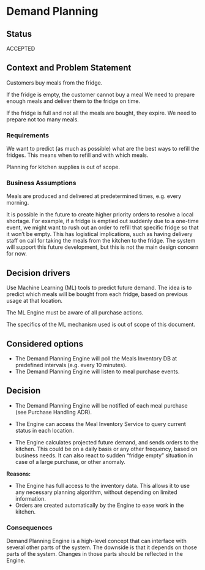 # Demand Planning

## Status

ACCEPTED

## Context and Problem Statement

Customers buy meals from the fridge.

If the fridge is empty, the customer cannot buy a meal
We need to prepare enough meals and deliver them to the fridge on time.

If the fridge is full and not all the meals are bought, they expire.
We need to prepare not too many meals.

### Requirements

We want to predict (as much as possible) what are the best ways to refill the fridges.
This means when to refill and with which meals.

Planning for kitchen supplies is out of scope.

### Business Assumptions

Meals are produced and delivered at predetermined times, e.g. every morning.

It is possible in the future to create higher priority orders to resolve a local shortage.
For example, if a fridge is emptied out suddenly due to a one-time event, we might want to
rush out an order to refill that specific fridge so that it won’t be empty.
This has logistical implications, such as having delivery staff on call for taking
the meals from the kitchen to the fridge. The system will support this future development,
but this is not the main design concern for now.

## Decision drivers

Use Machine Learning (ML) tools to predict future demand. The idea is to predict which meals will
be bought from each fridge, based on previous usage at that location.

The ML Engine must be aware of all purchase actions.

The specifics of the ML mechanism used is out of scope of this document.

## Considered options 

* The Demand Planning Engine will poll the Meals Inventory DB at predefined intervals (e.g. every 10 minutes).
* The Demand Planning Engine will listen to meal purchase events.

## Decision

* The Demand Planning Engine will be notified of each meal purchase (see Purchase Handling ADR).

* The Engine can access the Meal Inventory Service to query current status in each location.

* The Engine calculates projected future demand, and sends orders to the kitchen. This could be on a daily basis or any other frequency, based on business needs. It can also react to sudden “fridge empty” situation in case of a large purchase, or other anomaly.

__Reasons:__ 
* The Engine has full access to the inventory data. This allows it to use any necessary planning algorithm, without depending on limited information.
* Orders are created automatically by the Engine to ease work in the kitchen.

### Consequences

Demand Planning Engine is a high-level concept that can interface with several other parts of the system.
The downside is that it depends on those parts of the system. Changes in those parts should be reflected in the Engine.